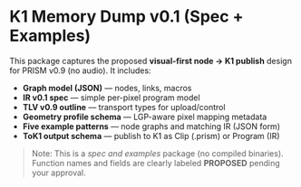 # K1 Memory Dump v0.1 (Spec + Examples)
This package captures the proposed **visual-first node → K1 publish** design for PRISM v0.9 (no audio).
It includes:
- **Graph model (JSON)** — nodes, links, macros
- **IR v0.1 spec** — simple per-pixel program model
- **TLV v0.9 outline** — transport types for upload/control
- **Geometry profile schema** — LGP-aware pixel mapping metadata
- **Five example patterns** — node graphs and matching IR (JSON form)
- **ToK1 output schema** — publish to K1 as Clip (.prism) or Program (IR)

> Note: This is a *spec and examples* package (no compiled binaries). Function names and fields are clearly labeled **PROPOSED** pending your approval.
